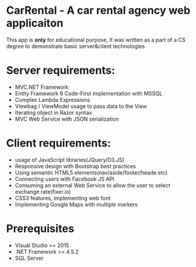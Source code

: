 # CarRental - A car rental agency web applicaiton
This app is **only** for educational purpose, It was written as a part of a CS degree to demonstrate basic server&client technologies

# Server requirements:
* MVC.NET Framework
* Entity Framework 6 Code-First implementation with MSSQL
* Complex Lambda Expressions
* Viewbag / ViewModel usage to pass data to the View
* Iterating object in Razor syntax
* MVC Web Service with JSON serialization

# Client requirements:
* usage of JavaScript libraries(JQuery/D3.JS)
* Responsive design with Bootstrap best practices
* Using semantic HTML5 elements(nav/aside/footer/heade etc)
* Connecting users with Facebook JS API
* Consuming an external Web Service to allow the user to select exchange rate(fixer.io)
* CSS3 features, implementing web font
* Implementing Google Maps with multiple markers

# Prerequisites
* Visual Studio >= 2015
* .NET Framework >= 4.5.2
* SQL Server


